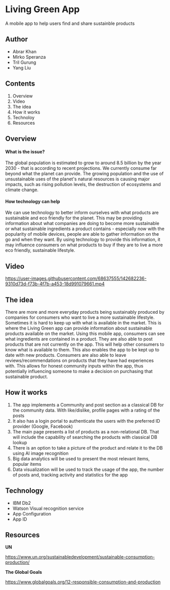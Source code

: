 # Living Green App
A mobile app to help users find and share sustainble products

## Author
- Abrar Khan
- Mirko Speranza
- Tril Gurung
- Yang Liu

## Contents
1. Overview
2. Video
3. The idea
4. How it works
5. Technoloy
6. Resources

## Overview
#### What is the issue?
The global population is estimated to grow to around 8.5 billion by the year 2030 - that is according to recent projections. We currently consume far beyond what the planet can provide. The growing population and the use of unsustainable uses of the planet's natural resources is causing major impacts, such as rising pollution levels, the destruction of ecosystems and climate change.

#### How technology can help
We can use technology to better inform ourselves with what products are sustainable and eco friendly for the planet. This may be providing information about what companies are doing to become more sustainable or what sustainable ingredients a product contains - especially now with the popularity of mobile devices, people are able to gather information on the go and when they want. By using technology to provide this information, it may influence consumers on what products to buy if they are to live a more eco friendly, sustainable lifestyle.
## Video
https://user-images.githubusercontent.com/68637555/142682236-9310d73d-f73b-4f7b-a453-18d991079661.mp4

## The idea
There are more and more everyday products being sustainably produced by companies for consumers who want to live a more sustainable lifestyle. Sometimes it is hard to keep up with what is available in the market. This is where the Living Green app can provide information about sustainable products available on the market.
Using this mobile app, consumers can see what ingredients are contained in a product. They are also able to post products that are not currently on the app. This will help other consumers to know what is available to them. This also enables the app to be kept up to date with new products.
Consumers are also able to leave reviews/recommendations on products that they have had experiences with. This allows for honest community inputs within the app, thus potentially influencing someone to make a decision on purchasing that sustainable product. 

## How it works
1. The app implements a Community and post section as a classical DB for the community data. With like/dislike, profile pages with a rating of the posts 
2. It also has a login portal to authenticate the users with the preferred ID provider (Google, Facebook)
3. The main page presents a list of products as a non-relational DB. That will include the capability of searching the products with classical DB lookup 
4. There is an option to take a picture of the product and relate it to the DB using AI image recognition
5. Big data analytics will be used to present the most relevant items, popular items 
6. Data visualization will be used to track the usage of the app, the number of posts and, tracking activity and statistics for the app  
## Technology
- IBM Db2
- Watson Visual recognition service
- App Configuration
- App ID
## Resources
**UN**

https://www.un.org/sustainabledevelopment/sustainable-consumption-production/

**The Global Goals**

https://www.globalgoals.org/12-responsible-consumption-and-production
